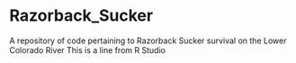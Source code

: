 # Razorback_Sucker
A repository of code pertaining to Razorback Sucker survival on the Lower Colorado River
This is a line from R Studio